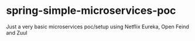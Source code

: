 # spring-simple-microservices-poc
Just a very basic microservices poc/setup using Netflix Eureka, Open Feind and Zuul
